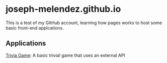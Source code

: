 # joseph-melendez.github.io
This is a test of my GitHub account, learning how pages works to host some basic front-end applcations.

## Applications

[Trivia Game](https://joseph-melendez.github.io/trivia-game): A basic trivial game that uses an external API
